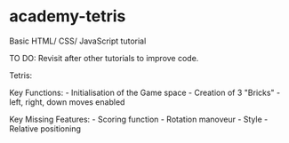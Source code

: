 # academy-tetris


Basic HTML/ CSS/ JavaScript tutorial 

TO DO: 
  Revisit after other tutorials to improve code.

Tetris:

Key Functions:
      - Initialisation of the Game space
      - Creation of 3 "Bricks"
      - left, right, down moves enabled

Key Missing Features:
      - Scoring function
      - Rotation manoveur 
      - Style
      - Relative positioning 

